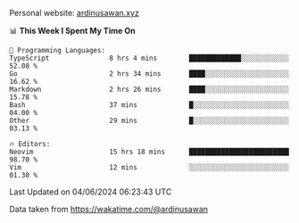 Personal website: [ardinusawan.xyz](https://ardinusawan.xyz)

<!--START_SECTION:waka-->
📊 **This Week I Spent My Time On** 

```text
💬 Programming Languages: 
TypeScript               8 hrs 4 mins        █████████████░░░░░░░░░░░░   52.08 % 
Go                       2 hrs 34 mins       ████░░░░░░░░░░░░░░░░░░░░░   16.62 % 
Markdown                 2 hrs 26 mins       ████░░░░░░░░░░░░░░░░░░░░░   15.78 % 
Bash                     37 mins             █░░░░░░░░░░░░░░░░░░░░░░░░   04.00 % 
Other                    29 mins             █░░░░░░░░░░░░░░░░░░░░░░░░   03.13 % 

🔥 Editors: 
Neovim                   15 hrs 18 mins      █████████████████████████   98.70 % 
Vim                      12 mins             ░░░░░░░░░░░░░░░░░░░░░░░░░   01.30 % 
```


 Last Updated on 04/06/2024 06:23:43 UTC
<!--END_SECTION:waka-->
Data taken from https://wakatime.com/@ardinusawan
